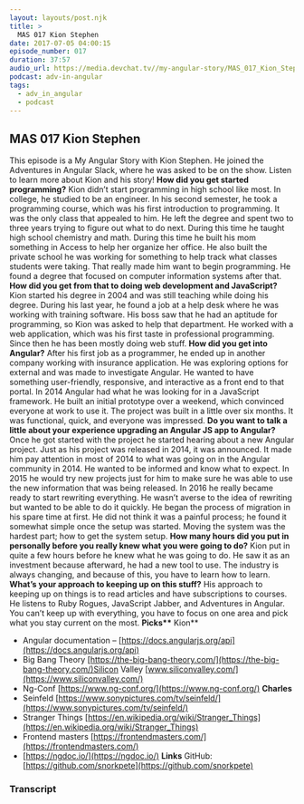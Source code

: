 ```yaml
---
layout: layouts/post.njk
title: >
  MAS 017 Kion Stephen
date: 2017-07-05 04:00:15
episode_number: 017
duration: 37:57
audio_url: https://media.devchat.tv//my-angular-story/MAS_017_Kion_Stephen.mp3
podcast: adv-in-angular
tags:
  - adv_in_angular
  - podcast
---
```


## **MAS 017 Kion Stephen**

This episode is a My Angular Story with Kion Stephen. He joined the Adventures in Angular Slack, where he was asked to be on the show. Listen to learn more about Kion and his story! **How did you get started programming?** Kion didn’t start programming in high school like most. In college, he studied to be an engineer. In his second semester, he took a programming course, which was his first introduction to programming. It was the only class that appealed to him. He left the degree and spent two to three years trying to figure out what to do next. During this time he taught high school chemistry and math. During this time he built his mom something in Access to help her organize her office. He also built the private school he was working for something to help track what classes students were taking. That really made him want to begin programming. He found a degree that focused on computer information systems after that. **How did you get from that to doing web development and JavaScript?** Kion started his degree in 2004 and was still teaching while doing his degree. During his last year, he found a job at a help desk where he was working with training software. His boss saw that he had an aptitude for programming, so Kion was asked to help that department. He worked with a web application, which was his first taste in professional programming. Since then he has been mostly doing web stuff. **How did you get into Angular?** After his first job as a programmer, he ended up in another company working with insurance application. He was exploring options for external and was made to investigate Angular. He wanted to have something user-friendly, responsive, and interactive as a front end to that portal. In 2014 Angular had what he was looking for in a JavaScript framework. He built an initial prototype over a weekend, which convinced everyone at work to use it. The project was built in a little over six months. It was functional, quick, and everyone was impressed. **Do you want to talk a little about your experience upgrading an Angular JS app to Angular?** Once he got started with the project he started hearing about a new Angular project. Just as his project was released in 2014, it was announced. It made him pay attention in most of 2014 to what was going on in the Angular community in 2014. He wanted to be informed and know what to expect. In 2015 he would try new projects just for him to make sure he was able to use the new information that was being released. In 2016 he really became ready to start rewriting everything. He wasn’t averse to the idea of rewriting but wanted to be able to do it quickly. He began the process of migration in his spare time at first. He did not think it was a painful process; he found it somewhat simple once the setup was started. Moving the system was the hardest part; how to get the system setup. **How many hours did you put in personally before you really knew what you were going to do?** Kion put in quite a few hours before he knew what he was going to do. He saw it as an investment because afterward, he had a new tool to use. The industry is always changing, and because of this, you have to learn how to learn. **What’s your approach to keeping up on this stuff?** His approach to keeping up on things is to read articles and have subscriptions to courses. He listens to Ruby Rogues, JavaScript Jabber, and Adventures in Angular. You can’t keep up with everything, you have to focus on one area and pick what you stay current on the most. **Picks\*\*** Kion\*\*

- Angular documentation – [https://docs.angularjs.org/api](https://docs.angularjs.org/api)
- Big Bang Theory [https://the-big-bang-theory.com/](https://the-big-bang-theory.com/)Silicon Valley [www.siliconvalley.com/](https://www.siliconvalley.com/)
- Ng-Conf [https://www.ng-conf.org/](https://www.ng-conf.org/)
  **Charles**
- Seinfeld [https://www.sonypictures.com/tv/seinfeld/](https://www.sonypictures.com/tv/seinfeld/)
- Stranger Things [https://en.wikipedia.org/wiki/Stranger_Things](https://en.wikipedia.org/wiki/Stranger_Things)
- Frontend masters [https://frontendmasters.com/](https://frontendmasters.com/)
- [https://ngdoc.io/](https://ngdoc.io/)
  **Links** GitHub: [https://github.com/snorkpete](https://github.com/snorkpete)

### Transcript
